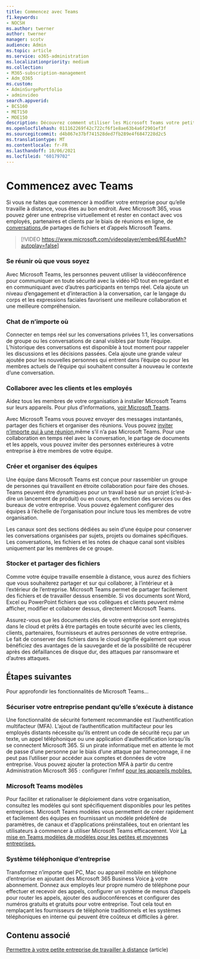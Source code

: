 ```yaml
---
title: Commencez avec Teams
f1.keywords:
- NOCSH
ms.author: twerner
author: twerner
manager: scotv
audience: Admin
ms.topic: article
ms.service: o365-administration
ms.localizationpriority: medium
ms.collection:
- M365-subscription-management
- Adm_O365
ms.custom:
- AdminSurgePortfolio
- adminvideo
search.appverid:
- BCS160
- MET150
- MOE150
description: Découvrez comment utiliser les Microsoft Teams votre petite entreprise.
ms.openlocfilehash: 011162269f42c722cf6f1e8ae63b4a6f2901ef3f
ms.sourcegitcommit: d4b867e37bf741528ded7fb289e4f6847228d2c5
ms.translationtype: MT
ms.contentlocale: fr-FR
ms.lasthandoff: 10/06/2021
ms.locfileid: "60179702"
---
```

# <a name="get-started-with-teams"></a>Commencez avec Teams

Si vous ne faites que commencer à modifier votre entreprise pour qu’elle travaille à distance, vous êtes au bon endroit. Avec Microsoft 365, vous pouvez gérer une entreprise virtuellement et rester en contact avec vos employés, partenaires et clients par le biais de réunions en ligne, de [conversations,](https://www.microsoft.com/microsoft-teams/instant-messaging?ocid=oo_support_mix_marvel_ups_support_smcteamsmb_inline)de partages de fichiers et d’appels Microsoft Teams. 

> [!VIDEO https://www.microsoft.com/videoplayer/embed/RE4ueMh?autoplay=false]

### <a name="meet-from-anywhere"></a>Se réunir où que vous soyez

Avec Microsoft Teams, les personnes peuvent utiliser la vidéoconférence pour communiquer en toute sécurité avec la vidéo HD tout en regardant et en communiquant avec d’autres participants en temps réel. Cela ajoute un niveau d’engagement et d’interaction à la conversation, car le langage du corps et les expressions faciales favorisent une meilleure collaboration et une meilleure compréhension.

### <a name="chat-from-anywhere"></a>Chat de n’importe où

Connecter en temps réel sur les conversations privées 1:1, les conversations de groupe ou les conversations de canal visibles par toute l’équipe. L’historique des conversations est disponible à tout moment pour rappeler les discussions et les décisions passées. Cela ajoute une grande valeur ajoutée pour les nouvelles personnes qui entrent dans l’équipe ou pour les membres actuels de l’équipe qui souhaitent consulter à nouveau le contexte d’une conversation.

### <a name="collaborate-with-customers-and-employees"></a>Collaborer avec les clients et les employés

Aidez tous les membres de votre organisation à installer Microsoft Teams sur leurs appareils. Pour plus d’informations, [voir Microsoft Teams](https://aka.ms/downloadteams).

Avec Microsoft Teams vous pouvez envoyer des messages instantanés, partager des fichiers et organiser des réunions. Vous pouvez [inviter n’importe qui à une réunion,](schedule-guest-meeting.md)même s’il n’a pas Microsoft Teams. Pour une collaboration en temps réel avec la conversation, le partage de documents et les appels, vous pouvez inviter des personnes extérieures à votre entreprise à être membres de votre équipe.

### <a name="create-and-organize-teams"></a>Créer et organiser des équipes

Une équipe dans Microsoft Teams est conçue pour rassembler un groupe de personnes qui travaillent en étroite collaboration pour faire des choses. Teams peuvent être dynamiques pour un travail basé sur un projet (c’est-à-dire un lancement de produit) ou en cours, en fonction des services ou des bureaux de votre entreprise. Vous pouvez également configurer des équipes à l’échelle de l’organisation pour inclure tous les membres de votre organisation.

Les canaux sont des sections dédiées au sein d’une équipe pour conserver les conversations organisées par sujets, projets ou domaines spécifiques. Les conversations, les fichiers et les notes de chaque canal sont visibles uniquement par les membres de ce groupe.

### <a name="store-and-share-files"></a>Stocker et partager des fichiers

Comme votre équipe travaille ensemble à distance, vous aurez des fichiers que vous souhaiterez partager et sur qui collaborer, à l’intérieur et à l’extérieur de l’entreprise. Microsoft Teams permet de partager facilement des fichiers et de travailler dessus ensemble. Si vos documents sont Word, Excel ou PowerPoint fichiers que vos collègues et clients peuvent même afficher, modifier et collaborer dessus, directement Microsoft Teams.

Assurez-vous que les documents clés de votre entreprise sont enregistrés dans le cloud et prêts à être partagés en toute sécurité avec les clients, clients, partenaires, fournisseurs et autres personnes de votre entreprise. Le fait de conserver des fichiers dans le cloud signifie également que vous bénéficiez des avantages de la sauvegarde et de la possibilité de récupérer après des défaillances de disque dur, des attaques par ransomware et d’autres attaques.

## <a name="next-steps"></a>Étapes suivantes

Pour approfondir les fonctionnalités de Microsoft Teams...

### <a name="secure-your-business-as-it-runs-remotely"></a>Sécuriser votre entreprise pendant qu’elle s’exécute à distance

Une fonctionnalité de sécurité fortement recommandée est l’authentification multifacteur (MFA). L’ajout de l’authentification multifacteur pour les employés distants nécessite qu’ils entrent un code de sécurité reçu par un texte, un appel téléphonique ou une application d’authentification lorsqu’ils se connectent Microsoft 365. Si un pirate informatique met en attente le mot de passe d’une personne par le biais d’une attaque par hameçonnage, il ne peut pas l’utiliser pour accéder aux comptes et données de votre entreprise. Vous pouvez ajouter la protection MFA à partir du centre Administration Microsoft 365 : configurer l’mfmf [pour les appareils mobiles.](set-up-mfa.md)

### <a name="microsoft-teams-templates"></a>Microsoft Teams modèles

Pour faciliter et rationaliser le déploiement dans votre organisation, consultez les modèles qui sont spécifiquement disponibles pour les petites entreprises. Microsoft Teams modèles vous permettent de créer rapidement et facilement des équipes en fournissant un modèle prédéféré de paramètres, de canaux et d’applications préinstallées, tout en orientant les utilisateurs à commencer à utiliser Microsoft Teams efficacement. Voir [La mise en Teams modèles de modèles pour les petites et moyennes entreprises.](/microsoftteams/smb-templates)

### <a name="business-phone-system"></a>Système téléphonique d’entreprise

Transformez n’importe quel PC, Mac ou appareil mobile en téléphone d’entreprise en ajoutant des Microsoft 365 Business Voice [à](https://aka.ms/getbusinessvoice) votre abonnement. Donnez aux employés leur propre numéro de téléphone pour effectuer et recevoir des appels, configurer un système de menus d’appels pour router les appels, ajouter des audioconférences et configurer des numéros gratuits et gratuits pour votre entreprise. Tout cela tout en remplaçant les fournisseurs de téléphonie traditionnels et les systèmes téléphoniques en interne qui peuvent être coûteux et difficiles à gérer.

## <a name="related-content"></a>Contenu associé

[Permettre à votre petite entreprise de travailler à distance](../admin/misc/empower-your-small-business-with-remote-work.md) (article)